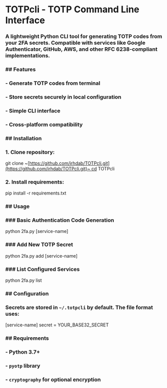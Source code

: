 
# TOTPcli - TOTP Command Line Interface

### A lightweight Python CLI tool for generating TOTP codes from your 2FA secrets. Compatible with services like Google Authenticator, GitHub, AWS, and other RFC 6238-compliant implementations.

### ## Features
### - Generate TOTP codes from terminal
### - Store secrets securely in local configuration
### - Simple CLI interface
### - Cross-platform compatibility

### ## Installation
### 1. Clone repository:
git clone ~[https://github.com/irhdab/TOTPcli.git](https://github.com/irhdab/TOTPcli.git)~ cd TOTPcli
### 2. Install requirements:
pip install -r requirements.txt


### ## Usage
### ### Basic Authentication Code Generation
python 2fa.py [service-name]

### ### Add New TOTP Secret
python 2fa.py add [service-name]

### ### List Configured Services
python 2fa.py list

### ## Configuration
### Secrets are stored in `~/.totpcli` by default. The file format uses:
[service-name] secret = YOUR_BASE32_SECRET

### ## Requirements
### - Python 3.7+
### - `pyotp` library
### - `cryptography` for optional encryption
